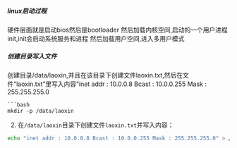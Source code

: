 
##### linux启动过程
硬件层面就是启动bios然后是bootloader
然后加载内核空间,启动的一个用户进程init,init会启动系统服务和进程
然后加载用户空间,进入多用户模式

##### 创建目录写入文件 
创建目录/data/laoxin,并且在该目录下创建文件laoxin.txt,然后在文件“laoxin.txt”里写入内容“inet addr : 10.0.0.8 Bcast : 10.0.0.255 Mask : 255.255.255.0
```shell
```bash
mkdir -p /data/laoxin
```

2. 在`/data/laoxin`目录下创建文件`laoxin.txt`并写入内容：

```bash
echo "inet addr : 10.0.0.8 Bcast : 10.0.0.255 Mask : 255.255.255.0" > /data/laoxin/laoxin.txt
```

